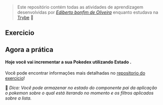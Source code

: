 > Este repositório contém todas as atividades de aprendizagem desenvolvidas por _[Ediberto bonfim de Oliveira](https://www.linkedin.com/in/ediberto-b-oliveira-872926178/)_ enquanto estudava na [Trybe](https://www.betrybe.com/) :rocket:

## Exercicio

## Agora a prática

#### Hoje você vai incrementar a sua Pokedex utilizando Estado .

Você pode encontrar informações mais detalhadas no [repositorio do exercício](https://github.com/tryber/exercise-pokedex-state)!

🦜 _Dica: Você pode armazenar no estado do componente pai da aplicação o pokemon sobre o qual está iterando no momento e os filtros aplicados sobre a lista._
